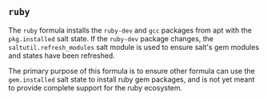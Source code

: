 ## `ruby`

The `ruby` formula installs the `ruby-dev` and `gcc` packages from apt with the
`pkg.installed` salt state. If the `ruby-dev` package changes, the
`saltutil.refresh_modules` salt module is used to ensure salt's gem modules and
states have been refreshed.

The primary purpose of this formula is to ensure other formula can use the
`gem.installed` salt state to install ruby gem packages, and is not yet meant to
provide complete support for the ruby ecosystem.
